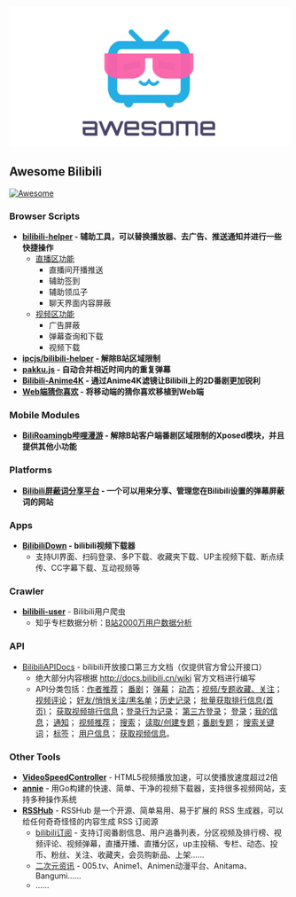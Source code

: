 <div align="center">
	<img src="media/logo.png" alt="awesome-bilibili">
	<br>
</div>


## Awesome Bilibili

[![Awesome](https://awesome.re/badge-flat.svg)](https://awesome.re)



### Browser Scripts

- **[bilibili-helper](https://github.com/bilibili-helper/bilibili-helper) - 辅助工具，可以替换播放器、去广告、推送通知并进行一些快捷操作**
    - [直播区功能](https://github.com/bilibili-helper/bilibili-helper/wiki/为直播区提供了什么功能？)
        - 直播间开播推送
        - 辅助签到
        - 辅助领瓜子
        - 聊天界面内容屏蔽
    - [视频区功能](https://github.com/bilibili-helper/bilibili-helper/wiki/在视频区可以做些什么？)
        - 广告屏蔽
        - 弹幕查询和下载
        - 视频下载
- **[ipcjs/bilibili-helper](https://github.com/ipcjs/bilibili-helper) - 解除B站区域限制**
- **[pakku.js](https://github.com/xmcp/pakku.js) - 自动合并相近时间内的重复弹幕**
- **[Bilibili-Anime4K](https://github.com/net2cn/Bilibili_Anime4K) - 通过Anime4K滤镜让Bilibili上的2D番剧更加锐利** 
- **[Web端猜你喜欢](https://github.com/chitosai/bili-guessYouLike) - 将移动端的猜你喜欢移植到Web端**

### Mobile Modules

- **[BiliRoamingb哔哩漫游](https://github.com/yujincheng08/BiliRoaming) - 解除B站客户端番剧区域限制的Xposed模块，并且提供其他小功能**


### Platforms

- **[Bilibili屏蔽词分享平台](https://github.com/harrynull/bilibili_blacklist) - 一个可以用来分享、管理您在Bilibili设置的弹幕屏蔽词的网站**



### Apps

- **[BilibiliDown](https://github.com/nICEnnnnnnnLee/BilibiliDown) - bilibili视频下载器**
  - 支持UI界面、扫码登录、多P下载、收藏夹下载、UP主视频下载、断点续传、CC字幕下载、互动视频等



### Crawler

- **[bilibili-user](https://github.com/airingursb/bilibili-user)** - Bilibili用户爬虫
  - 知乎专栏数据分析：[B站2000万用户数据分析](https://zhuanlan.zhihu.com/p/24434456)



### API

- [BilibiliAPIDocs](https://github.com/fython/BilibiliAPIDocs) - bilibili开放接口第三方文档（仅提供官方曾公开接口）
  - 绝大部分内容根据 <http://docs.bilibili.cn/wiki> 官方文档进行编写
  - API分类包括：[作者推荐](https://github.com/fython/BilibiliAPIDocs/blob/master/API.author_recommend.md)； [番剧](https://github.com/fython/BilibiliAPIDocs/blob/master/API.bangumi.md)； [弹幕](https://github.com/fython/BilibiliAPIDocs/blob/master/API.comment.md)； [动态](https://github.com/fython/BilibiliAPIDocs/blob/master/API.dynamic.md)；[视频/专题收藏、关注](https://github.com/fython/BilibiliAPIDocs/blob/master/API.favourite.md)； [视频评论](https://github.com/fython/BilibiliAPIDocs/blob/master/API.feedback.md)； [好友/悄悄关注/黑名单](https://github.com/fython/BilibiliAPIDocs/blob/master/API.friend.md)；[历史记录](https://github.com/fython/BilibiliAPIDocs/blob/master/API.history.md)； [批量获取排行信息(首页)](https://github.com/fython/BilibiliAPIDocs/blob/master/API.index.md)； [获取视频排行信息](https://github.com/fython/BilibiliAPIDocs/blob/master/API.list.md)；[登录行为记录](https://github.com/fython/BilibiliAPIDocs/blob/master/API.log.md)； [第三方登录](https://github.com/fython/BilibiliAPIDocs/blob/master/API.login.3rd.md)； [登录](https://github.com/fython/BilibiliAPIDocs/blob/master/API.login.md)；[我的信息](https://github.com/fython/BilibiliAPIDocs/blob/master/API.myinfo.md)； [通知](https://github.com/fython/BilibiliAPIDocs/blob/master/API.notify.md)； [视频推荐](https://github.com/fython/BilibiliAPIDocs/blob/master/API.recommend.md)； [搜索](https://github.com/fython/BilibiliAPIDocs/blob/master/API.search.md)； [读取/创建专题](https://github.com/fython/BilibiliAPIDocs/blob/master/API.sp.md)；[番剧专题](https://github.com/fython/BilibiliAPIDocs/blob/master/API.spview.md)； [搜索关键词](https://github.com/fython/BilibiliAPIDocs/blob/master/API.suggest.md)； [标签](https://github.com/fython/BilibiliAPIDocs/blob/master/API.tags.md)； [用户信息](https://github.com/fython/BilibiliAPIDocs/blob/master/API.userinfo.md)； [获取视频信息](https://github.com/fython/BilibiliAPIDocs/blob/master/API.view.md)。



### Other Tools

* **[VideoSpeedController](https://github.com/igrigorik/videospeed)** - HTML5视频播放加速，可以使播放速度超过2倍
* **[annie](https://github.com/iawia002/annie)** - 用Go构建的快速、简单、干净的视频下载器，支持很多视频网站，支持多种操作系统
* **[RSSHub](https://github.com/DIYgod/RSSHub)** - RSSHub 是一个开源、简单易用、易于扩展的 RSS 生成器，可以给任何奇奇怪怪的内容生成 RSS 订阅源
  * [bilibili订阅](https://docs.rsshub.app/social-media.html#bilibili) - 支持订阅番剧信息、用户追番列表，分区视频及排行榜、视频评论、视频弹幕，直播开播、直播分区，up主投稿、专栏、动态、投币、粉丝、关注、收藏夹，会员购新品、上架……
  * [二次元资讯](https://docs.rsshub.app/anime.html#_005-tv) - 005.tv、Anime1、Animen动漫平台、Anitama、Bangumi……
  * ……